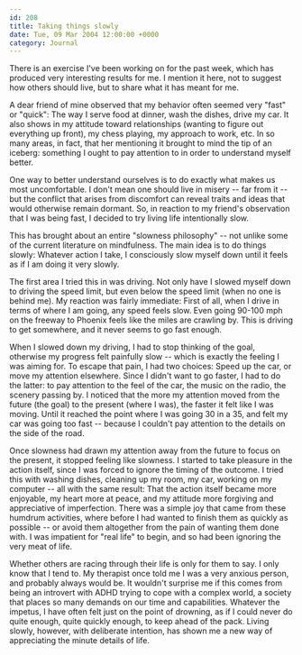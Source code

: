 ```yaml
---
id: 208
title: Taking things slowly
date: Tue, 09 Mar 2004 12:00:00 +0000
category: Journal
---
```


There is an exercise I've been working on for the past week, which has
produced very interesting results for me.  I mention it here, not to
suggest how others should live, but to share what it has meant for me.

A dear friend of mine observed that my behavior often seemed very "fast"
or "quick": The way I serve food at dinner, wash the dishes, drive my
car.  It also shows in my attitude toward relationships (wanting to
figure out everything up front), my chess playing, my approach to work,
etc.  In so many areas, in fact, that her mentioning it brought to mind
the tip of an iceberg: something I ought to pay attention to in order to
understand myself better.

One way to better understand ourselves is to do exactly what makes us
most uncomfortable.  I don't mean one should live in misery -- far from
it -- but the conflict that arises from discomfort can reveal traits and
ideas that would otherwise remain dormant.  So, in reaction to my
friend's observation that I was being fast, I decided to try living life
intentionally slow.

This has brought about an entire "slowness philosophy" -- not unlike
some of the current literature on mindfulness.  The main idea is to do
things slowly: Whatever action I take, I consciously slow myself down
until it feels as if I am doing it very slowly.

The first area I tried this in was driving.  Not only have I slowed
myself down to driving the speed limit, but even below the speed limit
(when no one is behind me).  My reaction was fairly immediate: First of
all, when I drive in terms of where I am going, any speed feels slow.
Even going 90-100 mph on the freeway to Phoenix feels like the miles are
crawling by.  This is driving to get somewhere, and it never seems to go
fast enough.

When I slowed down my driving, I had to stop thinking of the goal,
otherwise my progress felt painfully slow -- which is exactly the
feeling I was aiming for.  To escape that pain, I had two choices: Speed
up the car, or move my attention elsewhere.  Since I didn't want to go
faster, I had to do the latter: to pay attention to the feel of the car,
the music on the radio, the scenery passing by.  I noticed that the more
my attention moved from the future (the goal) to the present (where I
was), the faster it felt like I was moving.  Until it reached the point
where I was going 30 in a 35, and felt my car was going too fast --
because I couldn't pay attention to the details on the side of the road.

Once slowness had drawn my attention away from the future to focus on
the present, it stopped feeling like slowness.  I started to take
pleasure in the action itself, since I was forced to ignore the timing
of the outcome.  I tried this with washing dishes, cleaning up my room,
my car, working on my computer -- all with the same result: That the
action itself became more enjoyable, my heart more at peace, and my
attitude more forgiving and appreciative of imperfection.  There was a
simple joy that came from these humdrum activities, where before I had
wanted to finish them as quickly as possible -- or avoid them altogether
from the pain of wanting them done with.  I was impatient for "real
life" to begin, and so had been ignoring the very meat of life.

Whether others are racing through their life is only for them to say.  I
only know that I tend to.  My therapist once told me I was a very
anxious person, and probably always would be.  It wouldn't surprise me
if this comes from being an introvert with ADHD trying to cope with a
complex world, a society that places so many demands on our time and
capabilities.  Whatever the impetus, I have often felt just on the point
of drowning, as if I could never do quite enough, quite quickly enough,
to keep ahead of the pack.  Living slowly, however, with deliberate
intention, has shown me a new way of appreciating the minute details of
life.


